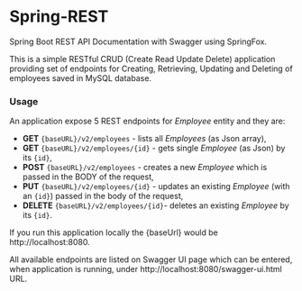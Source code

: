 # Spring-REST
Spring Boot REST API Documentation with Swagger using SpringFox.

This is a simple RESTful CRUD (Create Read Update Delete) application providing set of endpoints for Creating, Retrieving, Updating and Deleting of employees saved in MySQL database.



### Usage

An application expose 5 REST endpoints for *Employee* entity and they are:

* **GET** `{baseURL}/v2/employees` - lists all *Employees* (as Json array),
* **GET** `{baseURL}/v2/employees/{id}` - gets single *Employee* (as Json) by its `{id}`,
* **POST** `{baseURL}/v2/employees` - creates a new *Employee* which is passed in the BODY of the request,
* **PUT** `{baseURL}/v2/employees/{id}` - updates an existing *Employee* (with an `{id}`) passed in the body of the request,
* **DELETE** `{baseURL}/v2/employees/{id}`- deletes an existing *Employee* by its `{id}`.

If you run this application locally the {baseUrl} would be http://localhost:8080.

All available endpoints are listed on Swagger UI page which can be entered, when application is running, under http://localhost:8080/swagger-ui.html URL.


